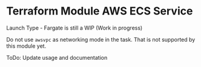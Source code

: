 # Terraform Module AWS ECS Service
Launch Type - Fargate is still a WIP (Work in progress)

Do not use `awsvpc` as networking mode in the task. That is not supported by this module yet.

ToDo: Update usage and documentation